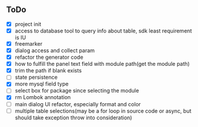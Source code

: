 ## ToDo

- [X] project init
- [X] access to database tool to query info about table, sdk least requirement is IU
- [X] freemarker
- [X] dialog access and collect param
- [X] refactor the generator code
- [X] how to fulfill the panel text field with module path(get the module path)
- [X] trim the path if blank exists
- [ ] state persistence
- [X] more mysql field type
- [ ] select box for package since selecting the module
- [X] rm Lombok annotation
- [ ] main dialog UI refactor, especially format and color
- [ ] multiple table selections(may be a for loop in source code or async, but should take exception throw into consideration)